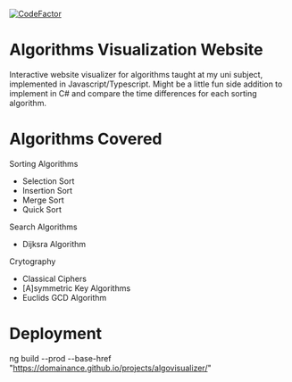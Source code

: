 [![CodeFactor](https://www.codefactor.io/repository/github/domainance/algorithms-visualization-website/badge)](https://www.codefactor.io/repository/github/domainance/algorithms-visualization-website)

# Algorithms Visualization Website

Interactive website visualizer for algorithms taught at my uni subject, implemented in Javascript/Typescript. Might be a little fun side addition to implement in C# and compare the time differences for each sorting algorithm.

# Algorithms Covered

Sorting Algorithms

- Selection Sort
- Insertion Sort
- Merge Sort
- Quick Sort

Search Algorithms

- Dijksra Algorithm

Crytography

- Classical Ciphers
- [A]symmetric Key Algorithms
- Euclids GCD Algorithm

# Deployment

ng build --prod --base-href "https://domainance.github.io/projects/algovisualizer/"
